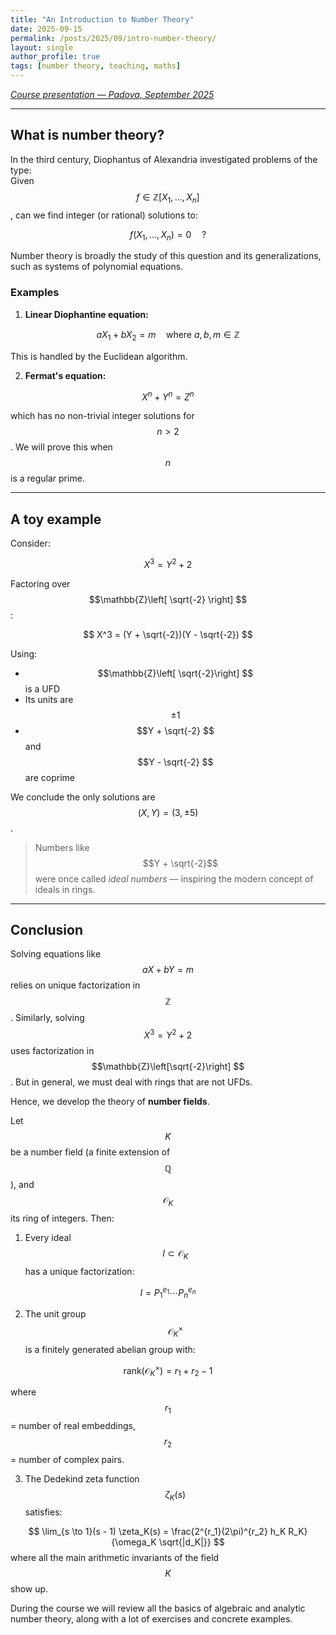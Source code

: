 ```yaml
---
title: "An Introduction to Number Theory"
date: 2025-09-15
permalink: /posts/2025/09/intro-number-theory/
layout: single
author_profile: true
tags: [number theory, teaching, maths]
---
```


*[Course presentation — Padova, September 2025](https://didattica.unipd.it/off/2025/LM/SC/SC2998/002PD/SCQ0094301/N0)*

---

## What is number theory?

In the third century, Diophantus of Alexandria investigated problems of the type:  
Given $$f \in \mathbb{Z}\left[X_1, ..., X_n\right]$$, can we find integer (or rational) solutions to:


$$f(X_1, ..., X_n) = 0 \quad ?$$

Number theory is broadly the study of this question and its generalizations, such as systems of polynomial equations.

### Examples

1. **Linear Diophantine equation:**

$$
aX_1 + bX_2 = m \quad \text{where } a, b, m \in \mathbb{Z}
$$

This is handled by the Euclidean algorithm.

2. **Fermat's equation:**

$$
X^n + Y^n = Z^n
$$

which has no non-trivial integer solutions for $$n > 2 $$. We will prove this when $$n $$ is a regular prime.

---

## A toy example

Consider:

$$
X^3 = Y^2 + 2
$$

Factoring over $$\mathbb{Z}\left[ \sqrt{-2}
\right] $$:

$$
X^3 = (Y + \sqrt{-2})(Y - \sqrt{-2})
$$

Using:
- $$\mathbb{Z}\left[ \sqrt{-2}\right] $$ is a UFD
- Its units are $$\pm1 $$
- $$Y + \sqrt{-2} $$ and $$Y - \sqrt{-2} $$ are coprime

We conclude the only solutions are $$(X, Y) = (3, \pm5) $$.

> Numbers like $$Y + \sqrt{-2}$$ were once called *ideal numbers* — inspiring the modern concept of ideals in rings.

---

## Conclusion

Solving equations like $$aX + bY = m $$ relies on unique factorization in $$ \mathbb{Z} $$. Similarly, solving $$X^3 = Y^2 + 2 $$ uses factorization in $$\mathbb{Z}\left[\sqrt{-2}\right] $$. But in general, we must deal with rings that are not UFDs.

Hence, we develop the theory of **number fields**.

Let $$K $$ be a number field (a finite extension of $$\mathbb{Q} $$), and $$\mathcal{O}_K $$ its ring of integers. Then:

1. Every ideal $$I \subset \mathcal{O}_K $$ has a unique factorization:

$$
I = P_1^{e_1} \cdots P_n^{e_n}
$$

2. The unit group $$\mathcal{O}_K^\times $$ is a finitely generated abelian group with:

$$
\text{rank}(\mathcal{O}_K^\times) = r_1 + r_2 - 1
$$

where $$r_1 $$ = number of real embeddings, $$r_2 $$ = number of complex pairs.

3. The Dedekind zeta function $$\zeta_K(s) $$ satisfies:

$$
\lim_{s \to 1}(s - 1) \zeta_K(s) = \frac{2^{r_1}(2\pi)^{r_2} h_K R_K}{\omega_K \sqrt{|d_K|}}
$$
where all the main arithmetic invariants of the field $$K$$ show up.


During the course we will review all the basics of algebraic and analytic number theory, along with a lot of exercises and concrete examples.




